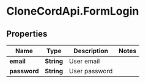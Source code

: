 # CloneCordApi.FormLogin

## Properties

Name | Type | Description | Notes
------------ | ------------- | ------------- | -------------
**email** | **String** | User email | 
**password** | **String** | User password | 



